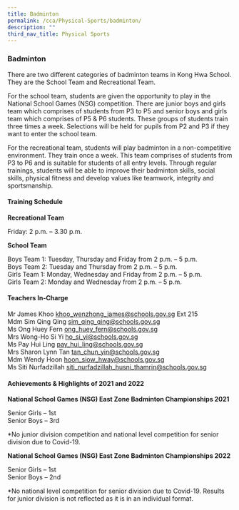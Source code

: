 ```yaml
---
title: Badminton
permalink: /cca/Physical-Sports/badminton/
description: ""
third_nav_title: Physical Sports
---
```

### Badminton

There are two different categories of badminton teams in Kong Hwa School. They are the School Team and Recreational Team.

  

For the school team, students are given the opportunity to play in the National School Games (NSG) competition. There are junior boys and girls team which comprises of students from P3 to P5 and senior boys and girls team which comprises of P5 & P6 students. These groups of students train three times a week. Selections will be held for pupils from P2 and P3 if they want to enter the school team.

  

For the recreational team, students will play badminton in a non-competitive environment. They train once a week. This team comprises of students from P3 to P6 and is suitable for students of all entry levels. Through regular trainings, students will be able to improve their badminton skills, social skills, physical fitness and develop values like teamwork, integrity and sportsmanship.

  

#### Training Schedule

**Recreational Team**

Friday: 2 p.m. – 3.30 p.m.

  

**School Team**

Boys Team 1: Tuesday, Thursday and Friday from 2 p.m. – 5 p.m.<br>
Boys Team 2: Tuesday and Thursday from 2 p.m. – 5 p.m.<br>
Girls Team 1: Monday, Wednesday and Friday from 2 p.m. – 5 p.m.<br>
Girls Team 2: Monday and Wednesday from 2 p.m. – 5 p.m.

#### Teachers In-Charge

Mr James Khoo [khoo\_wenzhong\_james@schools.gov.sg](mailto:khoo_wenzhong_james@schools.gov.sg) Ext 215<br>
Mdm Sim Qing Qing [sim\_qing\_qing@schools.gov.sg](mailto:sim_qing_qing@schools.gov.sg)<br>
Ms Ong Huey Fern [ong\_huey\_fern@schools.gov.sg](mailto:ong_huey_fern@schools.gov.sg)<br>
Mrs Wong-Ho Si Yi [ho\_si\_yi@schools.gov.sg](mailto:ho_si_yi@schools.gov.sg)<br>
Ms Pay Hui Ling [pay\_hui\_ling@schools.gov.sg](mailto:pay_hui_ling@schools.gov.sg)<br>
Mrs Sharon Lynn Tan [tan\_chun\_yin@schools.gov.sg](mailto:tan_chun_yin@schools.gov.sg)<br>
Mdm Wendy Hoon [hoon\_siow\_hway@schools.gov.sg](mailto:hoon_siow_hway@schools.gov.sg)<br>
Ms Siti Nurfadzillah [siti\_nurfadzillah\_husni\_thamrin@schools.gov.sg](mailto:siti_nurfadzillah_husni_thamrin@schools.gov.sg)

#### Achievements & Highlights of 2021 and 2022

**National School Games (NSG) East Zone Badminton Championships 2021**

Senior Girls – 1st<br>
Senior Boys – 3rd

  

\*No junior division competition and national level competition for senior division due to Covid-19.

  

**National School Games (NSG) East Zone Badminton Championships 2022**

Senior Girls – 1st<br>
Senior Boys – 2nd

  

\*No national level competition for senior division due to Covid-19. Results for junior division is not reflected as it is in an individual format.